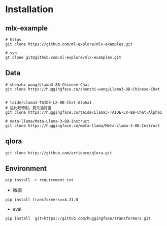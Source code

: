 ﻿# Installation

## mlx-example

```
# https
git clone https://github.com/ml-explore/mlx-examples.git

# ssh
gt clone git@github.com:ml-explore/mlx-examples.git
```

## Data

```
# shenzhi-wang/Llama3-8B-Chinese-Chat
git clone https://huggingface.co/shenzhi-wang/Llama3-8B-Chinese-Chat


# taide/Llama3-TAIDE-LX-8B-Chat-Alpha1
# 這比較特別，要先過認證
git clone https://huggingface.co/taide/Llama3-TAIDE-LX-8B-Chat-Alpha1

# meta-llama/Meta-Llama-3-8B-Instruct
git clone https://huggingface.co/meta-llama/Meta-Llama-3-8B-Instruct

```

## qlora

```
git clone https://github.com/artidoro/qlora.git
```

## Environment

`pip install -r requirement.txt`

+ 微調
```
pip install transformers==4.31.0
```

+ eval
```
pip install  git+https://github.com/huggingface/transformers.git
```

